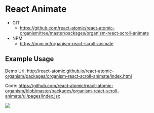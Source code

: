 React Animate 
===============
   * GIT
      * https://github.com/react-atomic/react-atomic-organism/tree/master/packages/organism-react-scroll-animate
   * NPM
      * https://npm.im/organism-react-scroll-animate

## Example Usage
Demo Url:
http://react-atomic.github.io/react-atomic-organism/packages/organism-react-scroll-animate/index.html

Code:
https://github.com/react-atomic/react-atomic-organism/blob/master/packages/organism-react-scroll-animate/ui/pages/index.jsx

<img src="https://react-atomic.github.io/organism-react-scroll-animate.gif">



